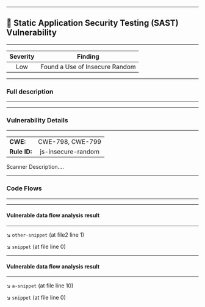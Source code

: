 

---
## 🎯 Static Application Security Testing (SAST) Vulnerability

---
| Severity                | Finding                  |
| :---------------------: | :-----------------------------------: |
| Low | Found a Use of Insecure Random |


---
### Full description

---



---
### Vulnerability Details

---
|                 |                   |
| --------------------- | :-----------------------------------: |
| **CWE:** | CWE-798, CWE-799 |
| **Rule ID:** | js-insecure-random |

Scanner Description....



---
### Code Flows

---


---
#### Vulnerable data flow analysis result

---


↘️ `other-snippet` (at file2 line 1)

↘️ `snippet` (at file line 0)


---
#### Vulnerable data flow analysis result

---


↘️ `a-snippet` (at file line 10)

↘️ `snippet` (at file line 0)
